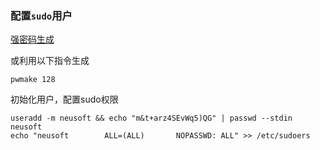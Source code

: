 ### 配置`sudo`用户

[强密码生成](https://tool.ip138.com/random/)

或利用以下指令生成

```shell
pwmake 128
```

初始化用户，配置sudo权限

```shell
useradd -m neusoft && echo "m&t+arz4SEvWq5)QG" | passwd --stdin neusoft
echo "neusoft        ALL=(ALL)       NOPASSWD: ALL" >> /etc/sudoers
```
